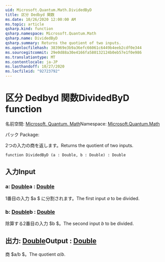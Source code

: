```yaml
---
uid: Microsoft.Quantum.Math.DividedByD
title: 区分 Dedbyd 関数
ms.date: 10/26/2020 12:00:00 AM
ms.topic: article
qsharp.kind: function
qsharp.namespace: Microsoft.Quantum.Math
qsharp.name: DividedByD
qsharp.summary: Returns the quotient of two inputs.
ms.openlocfilehash: 383969e3b9a36efc66061c6449b4eeb2cdf0e344
ms.sourcegitcommit: 29e0d88a30e4166fa580132124b0eb57e1f0e986
ms.translationtype: MT
ms.contentlocale: ja-JP
ms.lasthandoff: 10/27/2020
ms.locfileid: "92723792"
---
```

# <a name="dividedbyd-function"></a><span data-ttu-id="f0319-102">区分 Dedbyd 関数</span><span class="sxs-lookup"><span data-stu-id="f0319-102">DividedByD function</span></span>

<span data-ttu-id="f0319-103">名前空間: [Microsoft. Quantum. Math](xref:Microsoft.Quantum.Math)</span><span class="sxs-lookup"><span data-stu-id="f0319-103">Namespace: [Microsoft.Quantum.Math](xref:Microsoft.Quantum.Math)</span></span>

<span data-ttu-id="f0319-104">パック [](https://nuget.org/packages/)</span><span class="sxs-lookup"><span data-stu-id="f0319-104">Package: [](https://nuget.org/packages/)</span></span>


<span data-ttu-id="f0319-105">2つの入力の商を返します。</span><span class="sxs-lookup"><span data-stu-id="f0319-105">Returns the quotient of two inputs.</span></span>

```qsharp
function DividedByD (a : Double, b : Double) : Double
```


## <a name="input"></a><span data-ttu-id="f0319-106">入力</span><span class="sxs-lookup"><span data-stu-id="f0319-106">Input</span></span>

### <a name="a--double"></a><span data-ttu-id="f0319-107">a: [Double](xref:microsoft.quantum.lang-ref.double)</span><span class="sxs-lookup"><span data-stu-id="f0319-107">a : [Double](xref:microsoft.quantum.lang-ref.double)</span></span>

<span data-ttu-id="f0319-108">1番目の入力 $a $ に分割されます。</span><span class="sxs-lookup"><span data-stu-id="f0319-108">The first input $a$ to be divided.</span></span>


### <a name="b--double"></a><span data-ttu-id="f0319-109">b: [Double](xref:microsoft.quantum.lang-ref.double)</span><span class="sxs-lookup"><span data-stu-id="f0319-109">b : [Double](xref:microsoft.quantum.lang-ref.double)</span></span>

<span data-ttu-id="f0319-110">除算する2番目の入力 $b $。</span><span class="sxs-lookup"><span data-stu-id="f0319-110">The second input $b$ to be divided.</span></span>



## <a name="output--double"></a><span data-ttu-id="f0319-111">出力: [Double](xref:microsoft.quantum.lang-ref.double)</span><span class="sxs-lookup"><span data-stu-id="f0319-111">Output : [Double](xref:microsoft.quantum.lang-ref.double)</span></span>

<span data-ttu-id="f0319-112">商 $a/b $。</span><span class="sxs-lookup"><span data-stu-id="f0319-112">The quotient $a / b$.</span></span>
